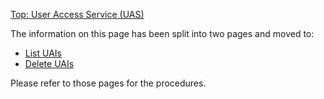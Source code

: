 [Top: User Access Service (UAS)](index.md)

The information on this page has been split into two pages and moved to:

* [List UAIs](List_UAIs.md)
* [Delete UAIs](Delete_a_UAI.md)

Please refer to those pages for the procedures.
